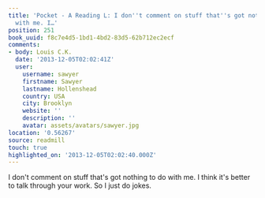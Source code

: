 ```yaml
---
title: 'Pocket - A Reading L: I don''t comment on stuff that''s got nothing to do
  with me. I…'
position: 251
book_uuid: f8c7e4d5-1bd1-4bd2-83d5-62b712ec2ecf
comments:
- body: Louis C.K.
  date: '2013-12-05T02:02:41Z'
  user:
    username: sawyer
    firstname: Sawyer
    lastname: Hollenshead
    country: USA
    city: Brooklyn
    website: ''
    description: ''
    avatar: assets/avatars/sawyer.jpg
location: '0.56267'
source: readmill
touch: true
highlighted_on: '2013-12-05T02:02:40.000Z'
---
```


I don't comment on stuff that's got nothing to do with me. I think it's better to talk through your work. So I just do jokes.